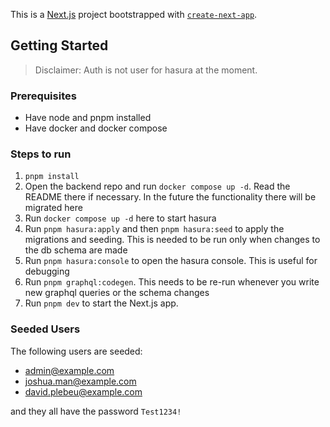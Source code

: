 This is a [Next.js](https://nextjs.org/) project bootstrapped with [`create-next-app`](https://github.com/vercel/next.js/tree/canary/packages/create-next-app).

## Getting Started

> Disclaimer: Auth is not user for hasura at the moment.

### Prerequisites

- Have node and pnpm installed
- Have docker and docker compose

### Steps to run

1. `pnpm install`
2. Open the backend repo and run `docker compose up -d`. Read the README there if necessary. In the future the functionality there will be migrated here
3. Run `docker compose up -d` here to start hasura
4. Run `pnpm hasura:apply` and then `pnpm hasura:seed` to apply the migrations and seeding. This is needed to be run only when changes to the db schema are made
5. Run `pnpm hasura:console` to open the hasura console. This is useful for debugging
6. Run `pnpm graphql:codegen`. This needs to be re-run whenever you write new graphql queries or the schema changes
7. Run `pnpm dev` to start the Next.js app.

### Seeded Users

The following users are seeded:

- admin@example.com
- joshua.man@example.com
- david.plebeu@example.com

and they all have the password `Test1234!`
